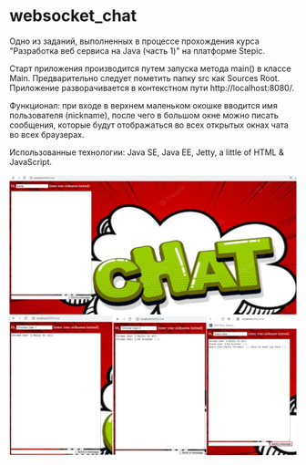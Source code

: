 # websocket_chat
Одно из заданий, выполненных в процессе прохождения курса "Разработка веб сервиса на Java (часть 1)" на платформе Stepic.
<p>Старт приложения производится путем запуска метода main() в классе Main. Предварительно следует пометить папку src как Sources Root. Приложение разворачивается в контекстном пути http://localhost:8080/.</p> 
<p> Функционал: при входе в верхнем маленьком окошке вводится имя пользователя (nickname), после чего в большом окне можно писать сообщения, которые будут отображаться во всех открытых окнах чата во всех браузерах.</p>
<p>Использованные технологии: Java SE, Java EE, Jetty, a little of HTML & JavaScript.<p>

![img.png](img.png)
![img_1.png](img_1.png)